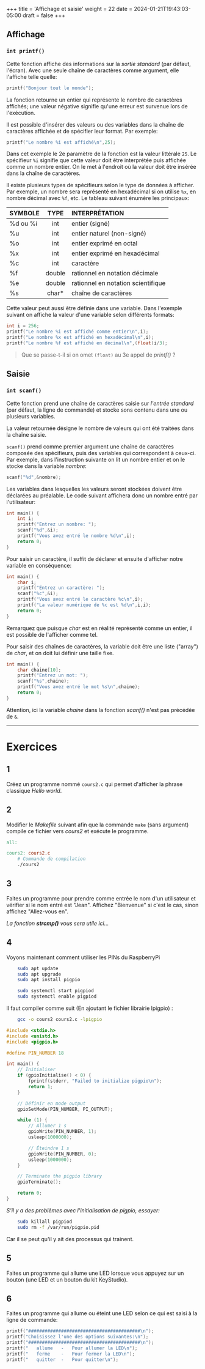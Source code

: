 +++
title = 'Affichage et saisie'
weight = 22
date = 2024-01-21T19:43:03-05:00
draft = false
+++


## Affichage

### `int printf()`
Cette fonction affiche des informations sur la _sortie standard_ (par défaut, l'écran). Avec une seule chaîne de caractères comme argument, elle l'affiche telle quelle:

```c
printf("Bonjour tout le monde");
```
La fonction retourne un entier qui représente le nombre de caractères affichés; une valeur négative signifie qu'une erreur est survenue lors de l'exécution.

Il est possible d'insérer des valeurs ou des variables dans la chaîne de caractères affichée et de spécifier leur format. Par exemple:
```c
printf("Le nombre %i est affiché\n",25);
```
Dans cet exemple le 2e paramètre de la fonction est la valeur littérale `25`. Le spécifieur `%i` signifie que cette valeur doit être interprétée puis affichée comme un nombre entier. On le met à l'endroit où la valeur doit être insérée dans la chaîne de caractères.

Il existe plusieurs types de spécifieurs selon le type de données à afficher. Par exemple, un nombre sera représenté en hexadécimal si on utilise `%x`, en nombre décimal avec `%f`, etc. Le tableau suivant énumère les principaux:

| SYMBOLE | TYPE | INTERPRÉTATION |
|:---|:---:|:---|
| %d ou %i | int | entier (signé) |
| %u | int | entier naturel (non-signé) |
| %o | int | entier exprimé en octal |
| %x | int | entier exprimé en hexadécimal |
| %c | int | caractère |
| %f | double | rationnel en notation décimale |
| %e | double | rationnel en notation scientifique |
| %s | char* | chaîne de caractères |

Cette valeur peut aussi être définie dans une variable. Dans l'exemple suivant on affiche la valeur d'une variable selon différents formats:
```c
int i = 256;
printf("Le nombre %i est affiché comme entier\n",i);
printf("Le nombre %x est affiché en hexadécimal\n",i);
printf("Le nombre %f est affiché en décimal\n",(float)i/3);
```
> Que se passe-t-il si on omet `(float)` au 3e appel de _printf()_ ?

## Saisie

### `int scanf()`
Cette fonction prend une chaîne de caractères saisie sur _l'entrée standard_ (par défaut, la ligne de commande) et stocke sons contenu dans une ou plusieurs variables.

La valeur retournée désigne le nombre de valeurs qui ont été traitées dans la chaîne saisie.

`scanf()` prend comme premier argument une chaîne de caractères composée des spécifieurs, puis des variables qui correspondent à ceux-ci. Par exemple, dans l'instruction suivante on lit un nombre entier et on le stocke dans la variable _nombre_:

```c
scanf("%d",&nombre);
```
Les variables dans lesquelles les valeurs seront stockées doivent être déclarées au préalable. Le code suivant affichera donc un nombre entré par l'utilisateur:
```c
int main() {
    int i;
    printf("Entrez un nombre: ");
    scanf("%d",&i);
    printf("Vous avez entré le nombre %d\n",i);
    return 0;
}
```

Pour saisir un caractère, il suffit de déclarer et ensuite d'afficher notre variable en conséquence:
```c
int main() {
    char i;
    printf("Entrez un caractère: ");
    scanf("%c",&i);
    printf("Vous avez entré le caractère %c\n",i);
    printf("La valeur numérique de %c est %d\n",i,i);
    return 0;
}
```

Remarquez que puisque _char_ est en réalité représenté comme un entier, il est possible de l'afficher comme tel.

Pour saisir des chaînes de caractères, la variable doit être une liste ("array") de _char_, et on doit lui définir une taille fixe.
```c
int main() {
    char chaine[10];
    printf("Entrez un mot: ");
    scanf("%s",chaine);
    printf("Vous avez entré le mot %s\n",chaine);
    return 0;
}
```
Attention, ici la variable _chaine_ dans la fonction _scanf()_ n'est pas précédée de `&`. 

------------------------------

# Exercices

## 1
Créez un programme nommé `cours2.c` qui permet d'afficher la phrase classique _Hello world_.

<!--
```c
    #include <stdio.h>
    int main() {
        printf("hello world\n");
    }
```
-->
## 2
Modifier le _Makefile_ suivant afin que la commande `make` (sans argument) compile ce fichier vers *cours2* et exécute le programme.

```makefile
all: 

cours2: cours2.c
	# Commande de compilation
	./cours2
```
<!--
```Make
all: cours2

cours2: cours2.c
	gcc cours2.c -o cours2
	./cours2
```
-->
## 3
Faites un programme pour prendre comme entrée le nom d'un utilisateur et vérifier si le nom entré est "Jean". Affichez "Bienvenue" si c'est le cas, sinon affichez "Allez-vous en".

_La fonction **strcmp()** vous sera utile ici..._

<!--
```c
#include <stdio.h>
#include <string.h>

int main() {
    char nom[10];
    printf("Entrez votre nom: ");
    scanf("%s",nom);
    if (strcmp(nom,"Jean") == 0) {
        printf(" Bienvenue\n");
    } else {
        printf(" Allez-vous en\n");
    }
    return 0;
}
```
-->


## 4
 
Voyons maintenant comment utiliser les PINs du RaspberryPi

```bash
    sudo apt update
    sudo apt upgrade
    sudo apt install pigpio

    sudo systemctl start pigpiod
    sudo systemctl enable pigpiod
```

Il faut compiler comme suit (En ajoutant le fichier librairie lpigpio) :

```bash
    gcc -o cours2 cours2.c -lpigpio
```

```c
#include <stdio.h>
#include <unistd.h>
#include <pigpio.h>

#define PIN_NUMBER 18

int main() {
    // Initialiser
    if (gpioInitialise() < 0) {
        fprintf(stderr, "Failed to initialize pigpio\n");
        return 1;
    }

    // Définir en mode output
    gpioSetMode(PIN_NUMBER, PI_OUTPUT);

    while (1) {
        // Allumer 1 s
        gpioWrite(PIN_NUMBER, 1);
        usleep(1000000);  

        // Éteindre 1 s
        gpioWrite(PIN_NUMBER, 0);
        usleep(1000000);  
    }

    // Terminate the pigpio library
    gpioTerminate();

    return 0;
}

```
_S'il y a des problèmes avec l'initialisation de pigpio, essayer:_

```bash
    sudo killall pigpiod
    sudo rm -f /var/run/pigpio.pid
```

Car il se peut qu'il y ait des processus qui trainent.

## 5

Faites un programme qui allume une LED lorsque vous appuyez sur un bouton (une LED et un bouton du kit KeyStudio).

## 6

Faites un programme qui allume ou éteint une LED selon ce qui est saisi à la ligne de commande:

```c
printf("#########################################\n");
printf("Choisissez l'une des options suivantes:\n");
printf("#########################################\n");
printf("   allume   -   Pour allumer la LED\n");
printf("   ferme    -   Pour fermer la LED\n");
printf("   quitter  -   Pour quitter\n");
```